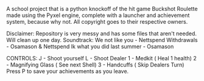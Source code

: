 A school project that is a python knockoff of the hit game Buckshot Roulette made using the Pyxel engine, complete with a launcher and achievement system, because why not.
All copyright goes to their respective owners.

Disclaimer: Repository is very messy and has some files that aren't needed. Will clean up one day.
Soundtrack: We not like you - Nettspend
            Withdrawals - Osamason & Nettspend
            Ik what you did last summer - Osamason

CONTROLS:
J - Shoot yourself
L - Shoot Dealer
1 - Medkit ( Heal 1 health)
2 - Magnifying Glass ( See next Shell)
3 - Handcuffs ( Skip Dealers Turn)
Press P to save your achievements as you leave.
